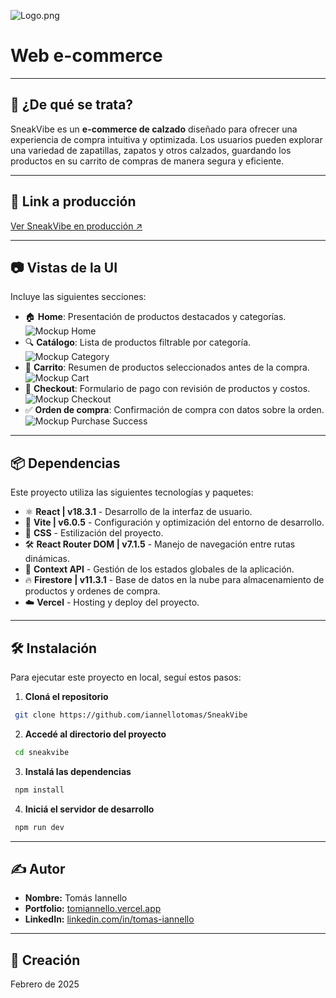 ![Logo.png](https://i.postimg.cc/PJf3ctyx/Logo.png)
# Web e-commerce
---
## 📌 ¿De qué se trata?
SneakVibe es un **e-commerce de calzado** diseñado para ofrecer una experiencia de compra intuitiva y optimizada. Los usuarios pueden explorar una variedad de zapatillas, zapatos y otros calzados, guardando los productos en su carrito de compras de manera segura y eficiente.

---

## 🚀 Link a producción
[Ver SneakVibe en producción ↗](https://sneakvibe.vercel.app/)

---

## 📷 Vistas de la UI
Incluye las siguientes secciones:
- 🏠 **Home**: Presentación de productos destacados y categorías.
![Mockup Home](https://i.postimg.cc/3JDKtkk9/Mockup-Home.png)
- 🔍 **Catálogo**: Lista de productos filtrable por categoría.
![Mockup Category](https://i.postimg.cc/TY22jF8Y/Mockup-Category.png)
- 🛒 **Carrito**: Resumen de productos seleccionados antes de la compra.
![Mockup Cart](https://i.postimg.cc/7hwHWQf9/Mockup-Cart.png)
- 📝 **Checkout**: Formulario de pago con revisión de productos y costos.
![Mockup Checkout](https://i.postimg.cc/qqwJVXKT/Mockup-Checkout.png)
- ✅ **Orden de compra**: Confirmación de compra con datos sobre la orden.
![Mockup Purchase Success](https://i.postimg.cc/y6yYZBbb/Mockup-Success.png)

---

## 📦 Dependencias
Este proyecto utiliza las siguientes tecnologías y paquetes:
- ⚛️ **React | v18.3.1** - Desarrollo de la interfaz de usuario.
- 💨 **Vite | v6.0.5** - Configuración y optimización del entorno de desarrollo.
- 🎨 **CSS** - Estilización del proyecto.
- 🛠️ **React Router DOM | v7.1.5** - Manejo de navegación entre rutas dinámicas.
- 🔄 **Context API** - Gestión de los estados globales de la aplicación.
- 🔥 **Firestore | v11.3.1** - Base de datos en la nube para almacenamiento de productos y ordenes de compra.
- ☁️ **Vercel** - Hosting y deploy del proyecto.

---

## 🛠️ Instalación
Para ejecutar este proyecto en local, seguí estos pasos:

1. **Cloná el repositorio**
```sh
 git clone https://github.com/iannellotomas/SneakVibe
```

2. **Accedé al directorio del proyecto**
```sh
 cd sneakvibe
```

3. **Instalá las dependencias**
```sh
 npm install
```

4. **Iniciá el servidor de desarrollo**
```sh
 npm run dev
```

---

## ✍️ Autor
- **Nombre:** Tomás Iannello
- **Portfolio:** [tomiannello.vercel.app](https://tomiannello.vercel.app)
- **LinkedIn:** [linkedin.com/in/tomas-iannello](https://www.linkedin.com/in/tomas-iannello/)

---

## 📆 Creación
Febrero de 2025
